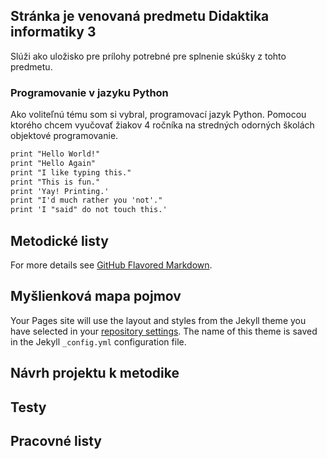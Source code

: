 ## Stránka je venovaná predmetu Didaktika informatiky 3

Slúži ako uložisko pre prílohy potrebné pre splnenie skúšky z tohto predmetu.


### Programovanie v jazyku Python

Ako voliteľnú tému som si vybral, programovací jazyk Python. Pomocou ktorého chcem vyučovať žiakov 4 ročníka na stredných odorných školách objektové programovanie.

```markdown
print "Hello World!"
print "Hello Again"
print "I like typing this."
print "This is fun."
print 'Yay! Printing.'
print "I'd much rather you 'not'."
print 'I "said" do not touch this.'

```

## Metodické listy


For more details see [GitHub Flavored Markdown](/files/Matkulcik-tematický-plán.pdf).

## Myšlienková mapa pojmov

Your Pages site will use the layout and styles from the Jekyll theme you have selected in your [repository settings](https://github.com/RobqFakulcik/tst/settings). The name of this theme is saved in the Jekyll `_config.yml` configuration file.

## Návrh projektu k metodike

## Testy

## Pracovné listy


